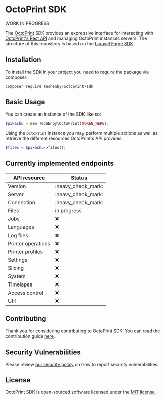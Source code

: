 # OctoPrint SDK

WORK IN PROGRESS

The [OctoPrint](https://octoprint.org/) SDK provides an expressive interface for interacting with [OctoPrint's Rest API](https://docs.octoprint.org/en/master/api/files.html) and managing OctoPrint instances servers. The structure of this repository is based on the [Laravel Forge SDK](https://github.com/laravel/forge-sdk).

## Installation

To install the SDK in your project you need to require the package via composer:

```bash
composer require techenby/octoprint-sdk
```

## Basic Usage

You can create an instance of the SDK like so:

```php
$pikachu = new TechEnby\OctoPrint(TOKEN_HERE);
```

Using the `OctoPrint` instance you may perform multiple actions as well as retrieve the different resources OctoPrint's API provides:

```php
$files = $pikachu->files();
```

## Currently implemented endpoints

| API resource       | Status                              |
|--------------------|-------------------------------------|
| Version            | :heavy\_check\_mark:                |
| Server             | :heavy\_check\_mark:                |
| Connection         | :heavy\_check\_mark:                |
| Files              | in progress                         |
| Jobs               | :x:                                 |
| Languages          | :x:                                 |
| Log files          | :x:                                 |
| Printer operations | :x:                                 |
| Printer profiles   | :x:                                 |
| Settings           | :x:                                 |
| Slicing            | :x:                                 |
| System             | :x:                                 |
| Timelapse          | :x:                                 |
| Access control     | :x:                                 |
| Util               | :x:                                 |

## Contributing

Thank you for considering contributing to OctoPrint SDK! You can read the contribution guide [here](.github/CONTRIBUTING.md).

## Security Vulnerabilities

Please review [our security policy](https://github.com/techenby/octoprint-sdk/security/policy) on how to report security vulnerabilities.

## License

OctoPrint SDK is open-sourced software licensed under the [MIT license](LICENSE.md).
